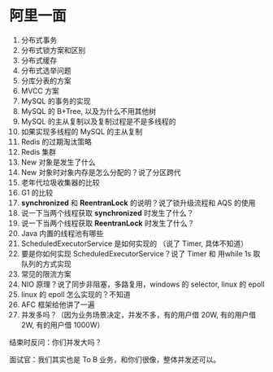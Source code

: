 # 阿里一面

1. 分布式事务
2. 分布式锁方案和区别
3. 分布式缓存
4. 分布式选举问题
5. 分库分表的方案
6. MVCC 方案
7. MySQL 的事务的实现
8. MySQL 的 B+Tree, 以及为什么不用其他树
9. MySQL 的主从复制以及复制过程是不是多线程的
10. 如果实现多线程的 MySQL 的主从复制
11. Redis 的过期淘汰策略
12. Redis 集群
13. New 对象是发生了什么
14. New 对象时对象内存是怎么分配的？说了分区跨代
15. 老年代垃圾收集器的比较
16. G1 的比较
17. **synchronized** 和 **ReentranLock** 的说明？说了锁升级流程和 AQS 的使用
18. 说一下当两个线程获取 **synchronized** 时发生了什么？
19. 说一下当两个线程获取 **ReentranLock** 时发生了什么？
20. Java 内置的线程池有哪些
21. ScheduledExecutorService 是如何实现的 （说了 Timer, 具体不知道）
22. 要是你如何实现 ScheduledExecutorService？说了 Timer  和 用while 1s 取队列的方式实现
23. 常见的限流方案
24. NIO 原理？说了同步非阻塞，多路复用，windows 的 selector, linux 的 epoll
25. linux 的 epoll 怎么实现的？不知道
26. AFC 框架给他讲了一遍
27. 并发多吗？（因为业务场景决定，并发不多，有的用户借 20W, 有的用户借 2W, 有的用户借 1000W）





结束时反问：你们并发大吗？

面试官：我们其实也是 To B 业务，和你们很像，整体并发还可以。

